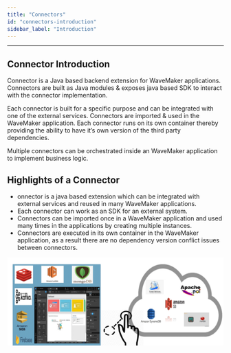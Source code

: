 ```yaml
---
title: "Connectors"
id: "connectors-introduction"
sidebar_label: "Introduction"
---
```

---
## Connector Introduction
Connector is a Java based backend extension for WaveMaker applications. Connectors are built as Java modules & exposes java based SDK to interact with the connector implementation.

Each connector is built for a specific purpose and can be integrated with one of the external services. Connectors are imported & used in the WaveMaker application. Each connector runs on its own container thereby providing the ability to have it’s own version of the third party dependencies.

Multiple connectors can be orchestrated inside an WaveMaker application to implement business logic.

## Highlights of a Connector
- onnector is a java based extension which can be integrated with external services and reused in many WaveMaker applications.
- Each connector can work as an SDK for an external system.
- Connectors can be imported once in a WaveMaker application and used many times in the applications by creating multiple instances.
- Connectors are executed in its own container in the WaveMaker application, as a result there are no dependency version conflict issues between connectors.

[![lftr_sel](/learn/assets/connector/connector-introduction.png)](/learn/assets/connector/connector-introduction.png)
